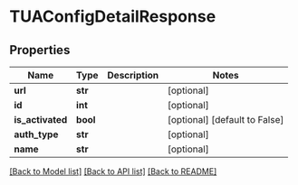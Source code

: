 # TUAConfigDetailResponse

## Properties
Name | Type | Description | Notes
------------ | ------------- | ------------- | -------------
**url** | **str** |  | [optional] 
**id** | **int** |  | [optional] 
**is_activated** | **bool** |  | [optional] [default to False]
**auth_type** | **str** |  | [optional] 
**name** | **str** |  | [optional] 

[[Back to Model list]](../README.md#documentation-for-models) [[Back to API list]](../README.md#documentation-for-api-endpoints) [[Back to README]](../README.md)


